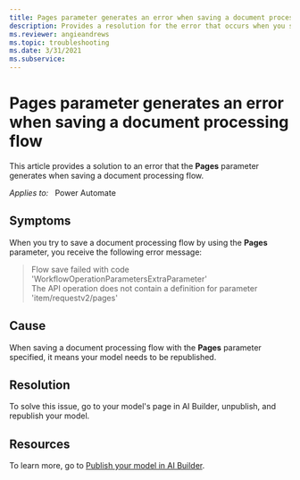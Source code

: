 ```yaml
---
title: Pages parameter generates an error when saving a document processing flow
description: Provides a resolution for the error that occurs when you save a document processing flow together with the Pages parameter.
ms.reviewer: angieandrews
ms.topic: troubleshooting
ms.date: 3/31/2021
ms.subservice: 
---
```


# Pages parameter generates an error when saving a document processing flow

This article provides a solution to an error that the **Pages** parameter generates when saving a document processing flow.

_Applies to:_ &nbsp; Power Automate

## Symptoms

When you try to save a document processing flow by using the **Pages** parameter, you receive the following error message:

> Flow save failed with code 'WorkflowOperationParametersExtraParameter'  
> The API operation does not contain a definition for parameter 'item/requestv2/pages'

## Cause

When saving a document processing flow with the **Pages** parameter specified, it means your model needs to be republished.

## Resolution

To solve this issue, go to your model's page in AI Builder, unpublish, and republish your model.

## Resources

To learn more, go to [Publish your model in AI Builder](/ai-builder/publish-model).
